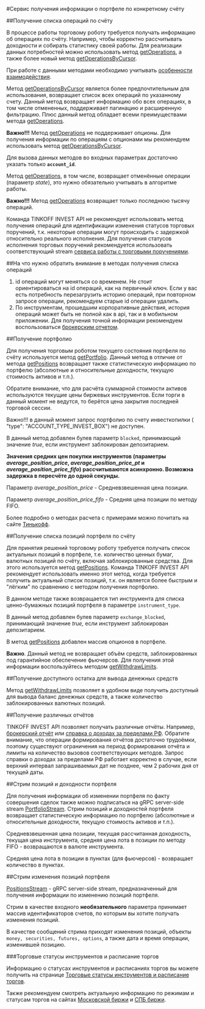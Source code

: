 #Сервис получения информации о портфеле по конкретному счёту

##Получение списка операций по счёту

В процессе работы торговому роботу требуется получать информацию об операциях по счёту. Например, чтобы
корректно рассчитывать доходности и собирать статистику своей работы. Для реализации данных потребностей
можно использовать метод [getOperations](/investAPI/operations#getoperations), а также более новый метод [getOperationsByCursor](/investAPI/operations#getoperationsbycursor).

При работе с данными методами необходимо учитывать [особенности взаимодействия](/investAPI/operations_problems).


Метод [getOperationsByCursor](/investAPI/operations#getoperationsbycursor) является более предпочтительным для использования, возвращает список всех операций по указанному счету.
Данный метод возвращает информацию обо всех операциях, в том числе отмененных, поддерживает пагинацию и расширенную фильтрацию.
Плюс данный метод обладает всеми преимуществами метода [getOperations](/investAPI/operations#getoperations).

**Важно!!!** Метод [getOperations](/investAPI/operations#getoperations) не поддерживает опционы. Для получения информации по операциям с опционами
мы рекомендуем использовать метод [getOperationsByCursor](/investAPI/operations#getoperationsbycursor).

Для вызова данных методов во входных параметрах достаточно указать только **`account_id`**.

Метод [getOperations](/investAPI/operations#getoperations), в том числе, возвращает отменённые операции (параметр *state*), это нужно обязательно учитывать
в алгоритме работы. 

**Важно!!!** Метод [getOperations](/investAPI/operations#getoperations) возвращает только последнюю тысячу операций.

Команда TINKOFF INVEST API не рекомендует использовать метод получения операций для идентификации изменения
статусов торговых поручений, т.к. некоторые операции могут происходить с задержкой относительно реального
исполнения. Для получения статусов исполнения торговых поручений рекомендуется использовать соответствующий
stream [сервиса работы с торговыми поручениями](/investAPI/head-orders/). 

##На что нужно обратить внимание в методах получения списка операций

1. id операций могут меняться со временем. Не стоит ориентироваться на id операций, как на первичный ключ. Если у вас есть потребность перезагрузить историю операций, при повторном запросе операции, рекомендуем старые id операции удалить.
2. По инструментам, прошедшим корпоративные действия, история операций может быть не полной как в api, так и в мобильном приложении. 
Для получения точной информации рекомендуем воспользоваться [брокерским отчетом](/investAPI/operations/#getbrokerreport).



##Получение портфолио

Для получения торговым роботом текущего состояния портфеля по счёту используется метод [getPortfolio](/investAPI/operations#getportfolio).
Данный метод в отличие от метода [getPositions](/investAPI/operations#getpositions) 
возвращает также статистическую информацию по портфелю (абсолютные и относительные доходности, текущую 
стоимость активов и т.п.).

Обратите внимание, что для расчёта суммарной стоимости активов используются текущие цены биржевых
инструментов. Если торги в данный момент не ведутся, то берётся цена закрытия последней торговой 
сессии. 

Важно!!! в данный момент запрос портфолио по счету инвесткопилки ( "type": "ACCOUNT_TYPE_INVEST_BOX") не доступен. 

В данный метод добавлен булев параметр `blocked`, принимающий значение *true*, если инструмент заблокирован депозитарием.

**Значения средних цен покупки инструментов (параметры *average_position_price*, *average_position_price_pt* и 
*average_position_price_fifo*) рассчитываются асинхронно. Возможна задержка в пересчёте до одной секунды.**


Параметр *average_position_price* - Средневзвешенная цена позиции.

Параметр *average_position_price_fifo* - Средняя цена позиции по методу FIFO. 

Более подробно о методах расчета с примерами можно почитать на сайте [Тинькофф](https://www.tinkoff.ru/help/invest-educate/yield-analysis/about/math-method/).

##Получение списка позиций портфеля по счёту

Для принятия решений торговому роботу требуется получать список актуальных позиций в портфеле, т.е. 
количество ценных бумаг, валютных позиций по счёту, включая заблокированные средства. Для этого используется
метод [getPositions](/investAPI/operations#getpositions). Команда TINKOFF 
INVEST API рекомендует использовать именно этот метод, когда требуется получить актуальный список позиций, 
т.к. он является более быстрым и "лёгким" по сравнению с методом получения портфолио. 

В данном методе также возвращается тип инструмента для списка ценно-бумажных позиций портфеля в параметре `instrument_type`.

В данный метод добавлен булев параметр `exchange_blocked`, принимающий значение *true,* если инструмент заблокирован депозитарием.

В метод [getPositions](/investAPI/operations#getpositions) добавлен массив опционов в портфеле.

**Важно**. Данный метод не возвращает объём средств, заблокированных под гарантийное обеспечение фьючерсов. Для 
получения этой информации воспользуйтесь методом [getWithdrawLimits](/investAPI/operations#getwithdrawlimits). 

##Получение доступного остатка для вывода денежных средств

Метод [getWithdrawLimits](/investAPI/operations#getwithdrawlimits) позволяет в 
удобном виде получить доступный для вывода баланс денежных средств, а также количество заблокированных 
валютных позиций. 

##Получение различных отчётов 

TINKOFF INVEST API позволяет получать различные отчёты. Например, [брокерский отчёт](/investAPI/operations#getbrokerreport)
или [справка о доходах за пределами РФ](/investAPI/operations#getdividendsforeignissuer). Обратите внимание,
что операции формирования отчётов достаточно трудоёмки, поэтому существуют ограничения на период 
формирования отчёта и лимиты на количество вызовов соответствующих методов. 
Запрос справки о доходах за пределами РФ работает корректно в случае, если верхний интервал запрашиваемых дат не позднее, чем 2 рабочих дня от текущей даты.

##Стрим позиций и доходности портфеля

Для получения информации об изменении портфеля по факту совершения сделок также можно подписаться на gRPC server-side stream [PortfolioStream](/investAPI/operations/#portfoliostream).
Стрим позиций и доходностей портфеля возвращает статистическую информацию по портфелю (абсолютные и относительные доходности, текущую
стоимость активов и т.п.).

Средневзвешенная цена позиции, текущая рассчитанная доходность, текущая цена инструмента, средняя цена лота в позиции по методу FIFO - 
возвращаются в валюте инструмента.

Средняя цена лота в позиции в пунктах (для фьючерсов) - возвращает количество в пунктах. 

##Стрим изменения позиций портфеля

[PositionsStream](/investAPI/operations/#positionsstream) - gRPC server-side stream, предназначенный для получения информации по изменению позиций портфеля.

Стрим в качестве входного **необязательного** параметра принимает массив идентификаторов счетов, по которым вы хотите получать изменения позиций.

В качестве сообщений стрима приходят изменения позиций, объекты `money, securities, futures, options`, а также дата и время операции, изменившей позицию. 


###Торговые статусы инструментов и расписание торгов

Информацию о статусах инструментов и расписаниях торгов вы можете получить на странице [Торговые статусы инструментов и расписание торгов](https://tinkoff.github.io/investAPI/faq_trading_status/).

Также рекомендуем смотреть актуальную информацию по режимам и статусам торгов на сайтах [Московской биржи](https://www.moex.com/) и [СПБ биржи](https://spbexchange.ru/). 

